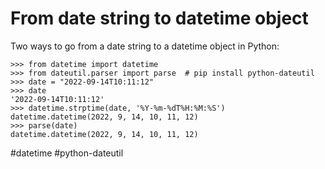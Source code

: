 # From date string to datetime object

Two ways to go from a date string to a datetime object in Python:

```
>>> from datetime import datetime
>>> from dateutil.parser import parse  # pip install python-dateutil
>>> date = "2022-09-14T10:11:12"
>>> date
'2022-09-14T10:11:12'
>>> datetime.strptime(date, '%Y-%m-%dT%H:%M:%S')
datetime.datetime(2022, 9, 14, 10, 11, 12)
>>> parse(date)
datetime.datetime(2022, 9, 14, 10, 11, 12)
```

#datetime #python-dateutil
